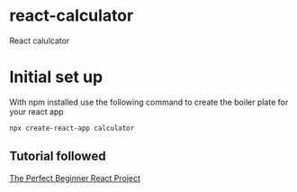 # react-calculator
React calulcator


# Initial set up
With npm installed use the following command to create the boiler plate for your react app
```sh
npx create-react-app calculator
```


## Tutorial followed

[The Perfect Beginner React Project](https://www.youtube.com/watch?v=DgRrrOt0Vr8)